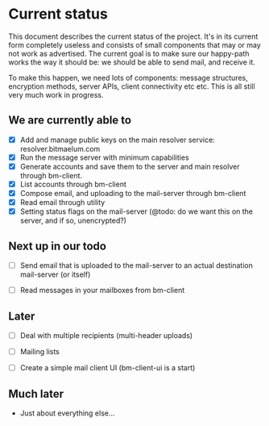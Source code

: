 # Current status

This document describes the current status of the project. It's in its current form completely 
useless and consists of small components that may or may not work as advertised. The current goal 
is to make sure our happy-path works the way it should be: we should be able to send mail, and 
receive it.

To make this happen, we need lots of components: message structures, encryption methods, server 
APIs, client connectivity etc etc. This is all still very much work in progress. 

## We are currently able to

 - [X] Add and manage public keys on the main resolver service: resolver.bitmaelum.com
 - [X] Run the message server with minimum capabilities
 - [X] Generate accounts and save them to the server and main resolver through bm-client.
 - [X] List accounts through bm-client
 - [X] Compose email, and uploading to the mail-server through bm-client
 - [X] Read email through utility
 - [X] Setting status flags on the mail-server (@todo: do we want this on the server, and if so, unencrypted?)
 
## Next up in our todo

 - [ ] Send email that is uploaded to the mail-server to an actual destination mail-server (or itself)
 - [ ] Read messages in your mailboxes from bm-client
 

## Later

 - [ ] Deal with multiple recipients (multi-header uploads)
 - [ ] Mailing lists
 - [ ] Create a simple mail client UI (bm-client-ui is a start)


## Much later

 - Just about everything else...
